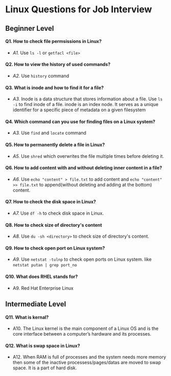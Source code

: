 # Linux Questions for Job Interview

## Beginner Level

#### **Q1. How to check file permsissions in Linux?**

- _A1._ Use `ls -l` or `getfacl <file>`

#### **Q2. How to view the history of used commands?**

- _A2._ Use `history` command

#### **Q3. What is inode and how to find it for a file?**

- _A3._ Inode is a data structure that stores information about a file. Use `ls -i` to find inode of a file. inode is an index node. It serves as a unique identifier for a specific piece of metadata on a given filesystem

#### **Q4. Which command can you use for finding files on a Linux system?**

- _A3._ Use `find` and `locate` command

#### **Q5. How to permanently delete a file in Linux?**

- _A5._ Use `shred` which overwrites the file multiple times before deleting it.

#### **Q6. How to add content with and without deleting inner content in a file?**

- _A6._ Use `echo "content" > file.txt` to add content and `echo "content" >> file.txt` to append(without deleting and adding at the bottom) content.

#### **Q7. How to check the disk space in Linux?**

- _A7._ Use `df -h` to check disk space in Linux.

#### **Q8. How to check size of directory's content**

- _A8._ Use `du -sh <directory>` to check size of directory's content.

#### **Q9. How to check open port on Linux system?**

- _A9._ Use `netstat -tulnp` to check open ports on Linux system. like `netstat putan | grep port_no`

#### **Q10. What does RHEL stands for?**

- A9. Red Hat Enterprise Linux

## Intermediate Level

#### **Q11. What is kernal?**

- A10. The Linux kernel is the main component of a Linux OS and is the core interface between a computer’s hardware and its processes.

#### **Q12. What is swap space in Linux?**

- A12. When RAM is full of processes and the system needs more memory then some of the inactive processess/pages/datas are moved to swap space. It is a part of hard disk.
